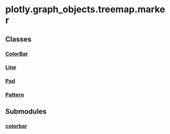 # plotly.graph_objects.treemap.marker

## Classes

### [ColorBar](ColorBar.md)

### [Line](Line.md)

### [Pad](Pad.md)

### [Pattern](Pattern.md)


## Submodules

### [colorbar](colorbar-package/index.md)


